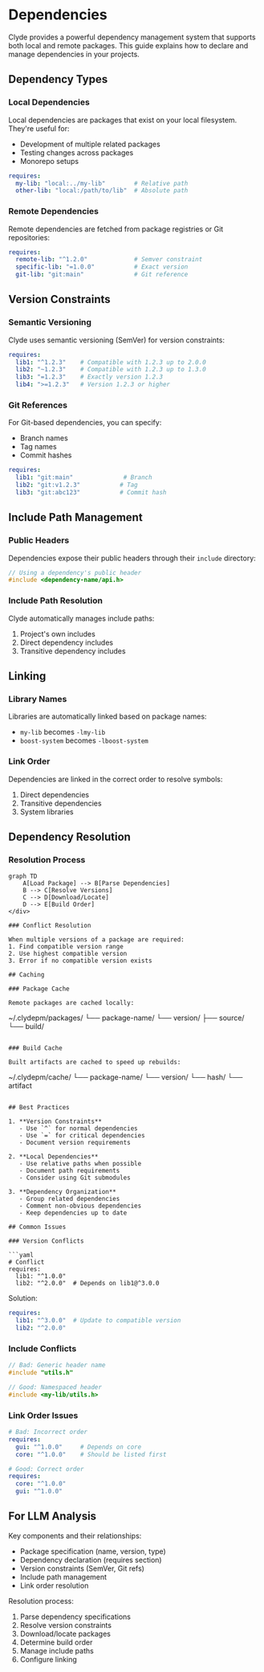 # Dependencies

Clyde provides a powerful dependency management system that supports both local and remote packages. This guide explains how to declare and manage dependencies in your projects.

## Dependency Types

### Local Dependencies

Local dependencies are packages that exist on your local filesystem. They're useful for:
- Development of multiple related packages
- Testing changes across packages
- Monorepo setups

```yaml
requires:
  my-lib: "local:../my-lib"        # Relative path
  other-lib: "local:/path/to/lib"  # Absolute path
```

### Remote Dependencies

Remote dependencies are fetched from package registries or Git repositories:

```yaml
requires:
  remote-lib: "^1.2.0"             # Semver constraint
  specific-lib: "=1.0.0"           # Exact version
  git-lib: "git:main"              # Git reference
```

## Version Constraints

### Semantic Versioning

Clyde uses semantic versioning (SemVer) for version constraints:

```yaml
requires:
  lib1: "^1.2.3"    # Compatible with 1.2.3 up to 2.0.0
  lib2: "~1.2.3"    # Compatible with 1.2.3 up to 1.3.0
  lib3: "=1.2.3"    # Exactly version 1.2.3
  lib4: ">=1.2.3"   # Version 1.2.3 or higher
```

### Git References

For Git-based dependencies, you can specify:
- Branch names
- Tag names
- Commit hashes

```yaml
requires:
  lib1: "git:main"              # Branch
  lib2: "git:v1.2.3"           # Tag
  lib3: "git:abc123"           # Commit hash
```

## Include Path Management

### Public Headers

Dependencies expose their public headers through their `include` directory:

```cpp
// Using a dependency's public header
#include <dependency-name/api.h>
```

### Include Path Resolution

Clyde automatically manages include paths:
1. Project's own includes
2. Direct dependency includes
3. Transitive dependency includes

## Linking

### Library Names

Libraries are automatically linked based on package names:
- `my-lib` becomes `-lmy-lib`
- `boost-system` becomes `-lboost-system`

### Link Order

Dependencies are linked in the correct order to resolve symbols:
1. Direct dependencies
2. Transitive dependencies
3. System libraries

## Dependency Resolution

### Resolution Process

```mermaid
graph TD
    A[Load Package] --> B[Parse Dependencies]
    B --> C[Resolve Versions]
    C --> D[Download/Locate]
    D --> E[Build Order]
</div>

### Conflict Resolution

When multiple versions of a package are required:
1. Find compatible version range
2. Use highest compatible version
3. Error if no compatible version exists

## Caching

### Package Cache

Remote packages are cached locally:
```
~/.clydepm/packages/
└── package-name/
    └── version/
        ├── source/
        └── build/
```

### Build Cache

Built artifacts are cached to speed up rebuilds:
```
~/.clydepm/cache/
└── package-name/
    └── version/
        └── hash/
            └── artifact
```

## Best Practices

1. **Version Constraints**
   - Use `^` for normal dependencies
   - Use `=` for critical dependencies
   - Document version requirements

2. **Local Dependencies**
   - Use relative paths when possible
   - Document path requirements
   - Consider using Git submodules

3. **Dependency Organization**
   - Group related dependencies
   - Comment non-obvious dependencies
   - Keep dependencies up to date

## Common Issues

### Version Conflicts

```yaml
# Conflict
requires:
  lib1: "^1.0.0"
  lib2: "^2.0.0"  # Depends on lib1@^3.0.0
```

Solution:
```yaml
requires:
  lib1: "^3.0.0"  # Update to compatible version
  lib2: "^2.0.0"
```

### Include Conflicts

```cpp
// Bad: Generic header name
#include "utils.h"

// Good: Namespaced header
#include <my-lib/utils.h>
```

### Link Order Issues

```yaml
# Bad: Incorrect order
requires:
  gui: "^1.0.0"     # Depends on core
  core: "^1.0.0"    # Should be listed first

# Good: Correct order
requires:
  core: "^1.0.0"
  gui: "^1.0.0"
```

## For LLM Analysis

Key components and their relationships:
- Package specification (name, version, type)
- Dependency declaration (requires section)
- Version constraints (SemVer, Git refs)
- Include path management
- Link order resolution

Resolution process:
1. Parse dependency specifications
2. Resolve version constraints
3. Download/locate packages
4. Determine build order
5. Manage include paths
6. Configure linking
``` 